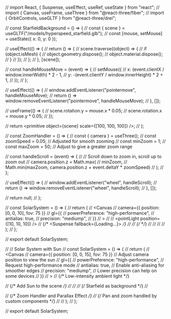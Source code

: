 // import React, { Suspense, useEffect, useRef, useState } from "react";
// import { Canvas, useFrame, useThree } from "@react-three/fiber";
// import { OrbitControls, useGLTF } from "@react-three/drei";

// const StarfieldBackground = () => {
//   const { scene } = useGLTF("/models/hyperspeed_starfield.glb");
//   const [mouse, setMouse] = useState({ x: 0, y: 0 });

//   useEffect(() => {
//     return () => {
//       scene.traverse((object) => {
//         if (object.isMesh) {
//           object.geometry.dispose();
//           object.material.dispose();
//         }
//       });
//     };
//   }, [scene]);

//   const handleMouseMove = (event) => {
//     setMouse({
//       x: (event.clientX / window.innerWidth) * 2 - 1,
//       y: -(event.clientY / window.innerHeight) * 2 + 1,
//     });
//   };

//   useEffect(() => {
//     window.addEventListener("pointermove", handleMouseMove);
//     return () => window.removeEventListener("pointermove", handleMouseMove);
//   }, []);

//   useFrame(() => {
//     scene.rotation.y = mouse.x * 0.05;
//     scene.rotation.x = mouse.y * 0.05;
//   });

//   return <primitive object={scene} scale={[100, 100, 100]} />;
// };

// const ZoomHandler = () => {
//   const { camera } = useThree();
//   const zoomSpeed = 0.05; // Adjusted for smooth zooming
//   const minZoom = 1;
//   const maxZoom = 50; // Adjust to give a greater zoom range

//   const handleScroll = (event) => {
//     // Scroll down to zoom in, scroll up to zoom out
//     camera.position.z = Math.max(
//       minZoom,
//       Math.min(maxZoom, camera.position.z + event.deltaY * zoomSpeed)
//     );
//   };

//   useEffect(() => {
//     window.addEventListener("wheel", handleScroll);
//     return () => window.removeEventListener("wheel", handleScroll);
//   }, []);

//   return null;
// };

// const SolarSystem = () => {
//   return (
//     <Canvas
//       camera={{ position: [0, 0, 10], fov: 75 }}
//       gl={{
//         powerPreference: "high-performance",
//         antialias: true,
//         precision: "mediump",
//       }}
//     >
//       <ambientLight intensity={0.5} />
//       <pointLight position={[10, 10, 10]} />
//       {/* <Suspense fallback={<span>Loading...</span>}> */}
//         <StarfieldBackground />
//       {/* </Suspense> */}
//       <ZoomHandler />
//       <OrbitControls enablePan={false} />
//     </Canvas>
//   );
// };

// export default SolarSystem;




// // Solar System with Sun
// const SolarSystem = () => {
//   return (
//     <Canvas
//       camera={{ position: [0, 0, 15], fov: 75 }} // Adjust camera position to view the sun
//       gl={{
//         powerPreference: "high-performance", // Request high-performance mode
//         antialias: true, // Enable anti-aliasing for smoother edges
//         precision: "mediump", // Lower precision can help on some devices
//       }}
//     >
//       <ambientLight intensity={0.2} /> {/* Low-intensity ambient light */}
      
//       {/* Add Sun to the scene */}
//       <Suspense fallback={null}>
//         <Sun />
//         <StarField /> {/* Starfield as background */}
//       </Suspense>

//       {/* Zoom Handler and Parallax Effect */}
//       <OrbitControls enablePan={false} enableZoom={false} /> {/* Pan and zoom handled by custom components */}
//     </Canvas>
//   );
// };

// export default SolarSystem;
